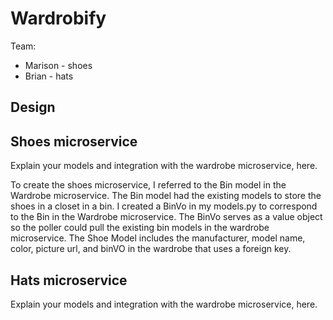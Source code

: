 # Wardrobify

Team:

* Marison - shoes
* Brian - hats

## Design

## Shoes microservice

Explain your models and integration with the wardrobe
microservice, here.

To create the shoes microservice, I referred to the Bin model in the Wardrobe microservice. The Bin model had the existing models to store the shoes in a closet in a bin. I created a BinVo in my models.py to correspond to the Bin in the Wardrobe microservice. The BinVo serves as a value object so the poller could pull the existing bin models in the wardrobe microservice. The Shoe Model includes the manufacturer, model name, color, picture url, and binVO in the wardrobe that uses a foreign key.


## Hats microservice

Explain your models and integration with the wardrobe
microservice, here.
